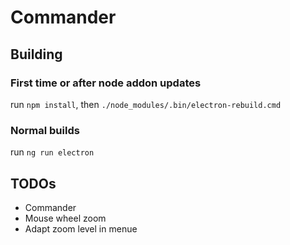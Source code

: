 # Commander
## Building
### First time or after node addon updates
run ```npm install```, then ```./node_modules/.bin/electron-rebuild.cmd```

### Normal builds
run ```ng run electron```
## TODOs
* Commander
* Mouse wheel zoom
* Adapt zoom level in menue




